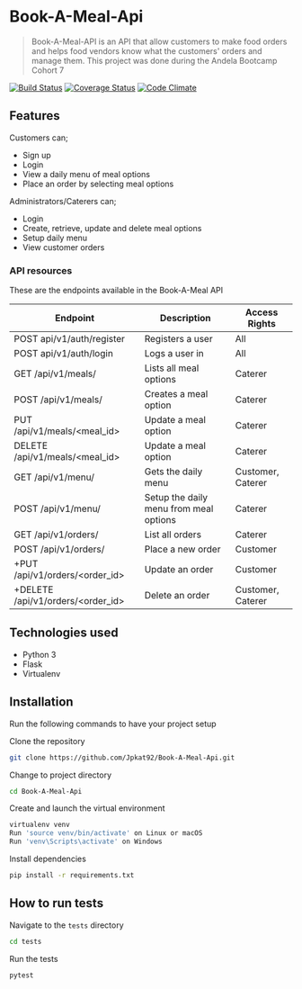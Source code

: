 # Book-A-Meal-Api
> Book-A-Meal-API is an API  that allow customers to make food orders and helps food vendors know what the customers' orders and manage them. This project was done during the Andela Bootcamp Cohort 7

[![Build Status](https://travis-ci.org/Jpkat92/Book-A-Meal-Api.svg?branch=develop)](https://travis-ci.org/Jpkat92/Book-A-Meal-Api)
[![Coverage Status](https://coveralls.io/repos/github/Jpkat92/Book-A-Meal-Api/badge.svg?branch=develop)](https://coveralls.io/github/Jpkat92/Book-A-Meal-Api?branch=develop)
[![Code Climate](https://codeclimate.com/github/codeclimate/codeclimate/badges/gpa.svg)](https://codeclimate.com/github/Jpkat92/Book-A-Meal-Api)

## Features

Customers can;
* Sign up
* Login
* View a daily menu of meal options
* Place an order by selecting meal options

Administrators/Caterers can;
* Login
* Create, retrieve, update and delete meal options 
* Setup daily menu
* View customer orders

### API resources

These are the endpoints available in the Book-A-Meal API

Endpoint | Description| Access Rights
------------ | ------------- | ------------- 
POST api/v1/auth/register | Registers a user | All
POST api/v1/auth/login |Logs a user in | All
GET /api/v1/meals/ | Lists all meal options | Caterer
POST /api/v1/meals/ | Creates a meal option | Caterer
PUT /api/v1/meals/<meal_id> | Update a meal option | Caterer
DELETE /api/v1/meals/<meal_id> | Update a meal option | Caterer
GET /api/v1/menu/ | Gets the daily menu | Customer, Caterer
POST /api/v1/menu/ | Setup the daily menu from meal options | Caterer
GET /api/v1/orders/ | List all orders| Caterer
POST /api/v1/orders/ | Place a new order | Customer
+PUT /api/v1/orders/<order_id> | Update an order | Customer
+DELETE /api/v1/orders/<order_id> | Delete an order | Customer, Caterer

## Technologies used

* Python 3
* Flask
* Virtualenv

## Installation

Run the following commands to have your project setup

Clone the repository

```sh
git clone https://github.com/Jpkat92/Book-A-Meal-Api.git
```

Change to project directory

```sh
cd Book-A-Meal-Api
```

Create and launch the virtual environment

```sh
virtualenv venv
Run 'source venv/bin/activate' on Linux or macOS
Run 'venv\Scripts\activate' on Windows
```

Install dependencies

```sh
pip install -r requirements.txt
```



## How to  run tests

Navigate to the `tests` directory 

```sh
cd tests
```
Run the tests 

```sh
pytest
```
